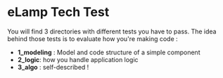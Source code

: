 # eLamp Tech Test

You will find 3 directories with different tests you have to pass. The idea behind those tests is to evaluate how you're making code :

- **1_modeling** : Model and code structure of a simple component
- **2_logic**: how you handle application logic
- **3_algo** : self-described !